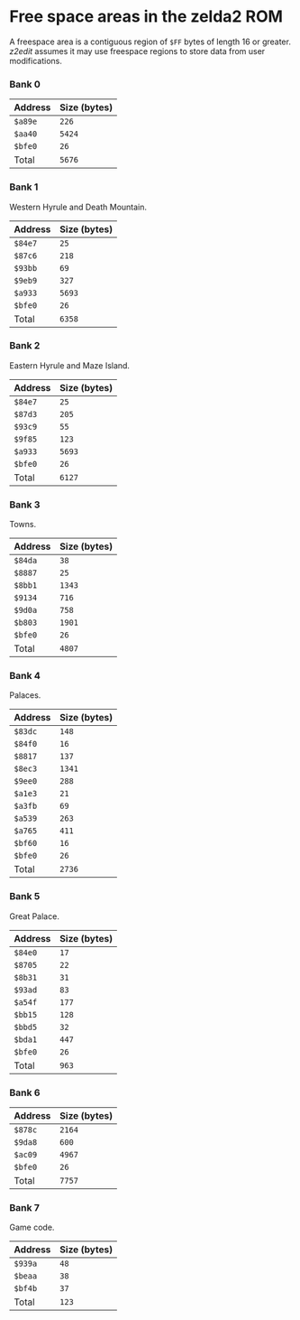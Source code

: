 # Free space areas in the zelda2 ROM

A freespace area is a contiguous region of `$FF` bytes of length 16 or greater.
*z2edit* assumes it may use freespace regions to store data from user
modifications.

### Bank 0
| Address | Size (bytes) |
|---|---|
| `$a89e` | `226` |
| `$aa40` | `5424` |
| `$bfe0` | `26` |
| Total | `5676` |

### Bank 1

Western Hyrule and Death Mountain.

| Address | Size (bytes) |
|---|---|
| `$84e7` | `25` |
| `$87c6` | `218` |
| `$93bb` | `69` |
| `$9eb9` | `327` |
| `$a933` | `5693` |
| `$bfe0` | `26` |
| Total | `6358` |

### Bank 2

Eastern Hyrule and Maze Island.

| Address | Size (bytes) |
|---|---|
| `$84e7` | `25` |
| `$87d3` | `205` |
| `$93c9` | `55` |
| `$9f85` | `123` |
| `$a933` | `5693` |
| `$bfe0` | `26` |
| Total | `6127` |

### Bank 3

Towns.

| Address | Size (bytes) |
|---|---|
| `$84da` | `38` |
| `$8887` | `25` |
| `$8bb1` | `1343` |
| `$9134` | `716` |
| `$9d0a` | `758` |
| `$b803` | `1901` |
| `$bfe0` | `26` |
| Total | `4807` |

### Bank 4

Palaces.

| Address | Size (bytes) |
|---|---|
| `$83dc` | `148` |
| `$84f0` | `16` |
| `$8817` | `137` |
| `$8ec3` | `1341` |
| `$9ee0` | `288` |
| `$a1e3` | `21` |
| `$a3fb` | `69` |
| `$a539` | `263` |
| `$a765` | `411` |
| `$bf60` | `16` |
| `$bfe0` | `26` |
| Total | `2736` |

### Bank 5

Great Palace.

| Address | Size (bytes) |
|---|---|
| `$84e0` | `17` |
| `$8705` | `22` |
| `$8b31` | `31` |
| `$93ad` | `83` |
| `$a54f` | `177` |
| `$bb15` | `128` |
| `$bbd5` | `32` |
| `$bda1` | `447` |
| `$bfe0` | `26` |
| Total | `963` |

### Bank 6
| Address | Size (bytes) |
|---|---|
| `$878c` | `2164` |
| `$9da8` | `600` |
| `$ac09` | `4967` |
| `$bfe0` | `26` |
| Total | `7757` |

### Bank 7

Game code.

| Address | Size (bytes) |
|---|---|
| `$939a` | `48` |
| `$beaa` | `38` |
| `$bf4b` | `37` |
| Total | `123` |

